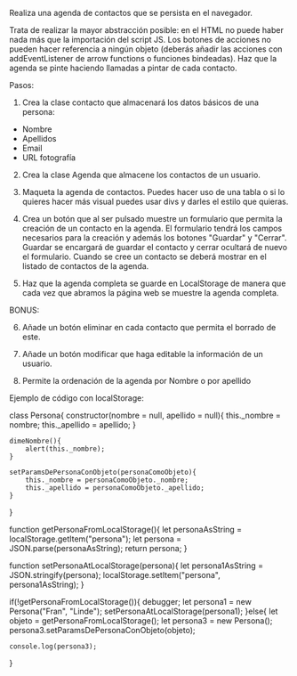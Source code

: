 Realiza una agenda de contactos que se persista en el navegador.

Trata de realizar la mayor abstracción posib​le: en el HTML no puede haber nada más que la importación del script JS. Los botones de acciones no pueden hacer referencia a ningún objeto (deberás añadir las acciones con addEventListener de arrow functions o funciones bindeadas). Haz que la agenda se pinte haciendo llamadas a pintar de cada contacto.

Pasos:

1) Crea la clase contacto que almacenará los datos básicos de una persona:

- Nombre
- Apellidos
- Email
- URL fotografía

2) Crea la clase Agenda que almacene los contactos de un usuario.

3) Maqueta la agenda de contactos. Puedes hacer uso de una tabla o si lo quieres hacer más visual puedes usar divs y darles el estilo que quieras.

4) Crea un botón que al ser pulsado muestre un formulario que permita la creación de un contacto en la agenda. El formulario tendrá los campos necesarios para la creación y además los botones "Guardar" y "Cerrar". Guardar se encargará de guardar el contacto y cerrar ocultará de nuevo el formulario. Cuando se cree un contacto se deberá mostrar en el listado de contactos de la agenda.

5) Haz que la agenda completa se guarde en LocalStorage de manera que cada vez que abramos la página web se muestre la agenda completa.

BONUS:

6) Añade un botón eliminar en cada contacto que permita el borrado de este.

7) Añade un botón modificar que haga editable la información de un usuario. 

8) Permite la ordenación de la agenda por Nombre o por apellido​







Ejemplo de código con localStorage:


class Persona{
    constructor(nombre = null, apellido = null){
        this._nombre = nombre;
        this._apellido = apellido;
    }

    dimeNombre(){
        alert(this._nombre);
    }

    setParamsDePersonaConObjeto(personaComoObjeto){
        this._nombre = personaComoObjeto._nombre;
        this._apellido = personaComoObjeto._apellido;
    }
}

function getPersonaFromLocalStorage(){
    let personaAsString = localStorage.getItem("persona");
    let persona = JSON.parse(personaAsString);
    return persona;
}

function setPersonaAtLocalStorage(persona){
    let persona1AsString = JSON.stringify(persona);
    localStorage.setItem("persona", persona1AsString);
}


if(!getPersonaFromLocalStorage()){
    debugger;
    let persona1 = new Persona("Fran", "Linde");
    setPersonaAtLocalStorage(persona1);
}else{
    let objeto = getPersonaFromLocalStorage();
    let persona3 = new Persona();
    persona3.setParamsDePersonaConObjeto(objeto);

    console.log(persona3);
}

